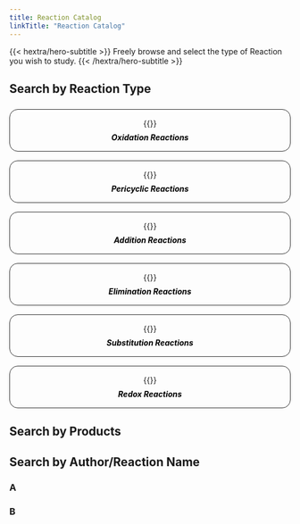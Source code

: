 ```yaml
---
title: Reaction Catalog
linkTitle: "Reaction Catalog"
---
```


<div class="hx-mb-12">
{{< hextra/hero-subtitle >}}
  Freely browse and select the type of Reaction you wish to study. 
{{< /hextra/hero-subtitle >}}
</div>

## Search by Reaction Type

<style>
.hextra-cards {
  display: grid;
  grid-template-columns: repeat(auto-fill, minmax(300px, 1fr));
  gap: 1rem;
  margin-top: 1.5rem; /* Add margin to create space between the header and the cards */
}

.hextra-card {
  position: relative;
  border-radius: 15px;
  overflow: hidden;
  transition: transform 0.3s, box-shadow 0.3s, background-color 0.3s;
  padding: 1rem;
  text-align: center;
  border: 1px solid #2c2c2c; /* Outline color */
  background: transparent; /* Transparent background */
  cursor: pointer; /* Change cursor to pointer to indicate it's clickable */
}

.hextra-card:hover {
  transform: scale(1.03); /* Slightly reduced scale to avoid large shadows */
  box-shadow: 0 6px 12px rgba(0, 0, 0, 0.15); /* Less intense shadow */
  background-color: rgba(0, 0, 0, 0.03); /* Subtle highlight effect for light mode */
}

.dark .hextra-card {
  border-color: #4c4c4c; /* More visible outline color for dark mode */
}

.dark .hextra-card:hover {
  background-color: rgba(255, 255, 255, 0.05); /* Subtle highlight effect for dark mode */
  box-shadow: 0 6px 12px rgba(255, 255, 255, 0.15); /* Consistent shadow effect for dark mode */
}

.hextra-card img {
  user-select: none;
  width: 100%;
  height: auto;
  transition: transform 0.3s ease, box-shadow 0.3s ease;
  margin-bottom: 0.5rem; /* Adjust spacing below the image */
}

.hextra-card:hover img {
  transform: scale(1.03); /* Consistent scale with card */
  box-shadow: none; /* Remove shadow from the image */
}

.card-title {
  margin: 0.5rem 0 0; /* Adjust spacing for the title */
  transition: color 0.3s ease;
  color: #000; /* Title color in light mode */
}

.dark .card-title {
  color: #3498db; /* Title color in dark mode */
}

.card-body {
  padding-top: 0; /* Remove top padding */
}

.dark .hextra-card svg {
  color: #ffffff66;
}

.dark .hextra-card:hover svg {
  color: currentColor;
}

a.card-link {
  text-decoration: none;
  color: inherit;
  display: block;
}
</style>

<div class="hextra-cards">
  <a href="/reactionrepo/docs/oxidation-reactions/" class="card-link">
    <div class="hextra-card">
      <div class="card-body">
        {{<figure-dynamic-toggle
          dark-src="oxidationoverviewdark.png"
          light-src="oxidationoverviewlightt.png"
          title=""
          width="300"
          height="150"
        >}}
        <h5 class="card-title">Oxidation Reactions</h5>
      </div>
    </div>
  </a>
  <a href="#" class="card-link">
    <div class="hextra-card">
      <div class="card-body">
        {{<figure-dynamic-toggle
          dark-src="dark.png"
          light-src="light.png"
          title=""
          width="300"
          height="150"
        >}}
        <h5 class="card-title">Pericyclic Reactions</h5>
      </div>
    </div>
  </a>
  <a href="#" class="card-link">
    <div class="hextra-card">
      <div class="card-body">
        {{<figure-dynamic-toggle
          dark-src="dark.png"
          light-src="light.png"
          title=""
          width="300"
          height="150"
        >}}
        <h5 class="card-title">Addition Reactions</h5>
      </div>
    </div>
  </a>
  <a href="#" class="card-link">
    <div class="hextra-card">
      <div class="card-body">
        {{<figure-dynamic-toggle
          dark-src="dark.png"
          light-src="light.png"
          title=""
          width="300"
          height="150"
        >}}
        <h5 class="card-title">Elimination Reactions</h5>
      </div>
    </div>
  </a>
  <a href="#" class="card-link">
    <div class="hextra-card">
      <div class="card-body">
        {{<figure-dynamic-toggle
          dark-src="dark.png"
          light-src="light.png"
          title=""
          width="300"
          height="150"
        >}}
        <h5 class="card-title">Substitution Reactions</h5>
      </div>
    </div>
  </a>
  <a href="#" class="card-link">
    <div class="hextra-card">
      <div class="card-body">
        {{<figure-dynamic-toggle
          dark-src="dark.png"
          light-src="light.png"
          title=""
          width="300"
          height="150"
        >}}
        <h5 class="card-title">Redox Reactions</h5>
      </div>
    </div>
  </a>
</div>

## Search by Products


## Search by Author/Reaction Name

### A

### B

